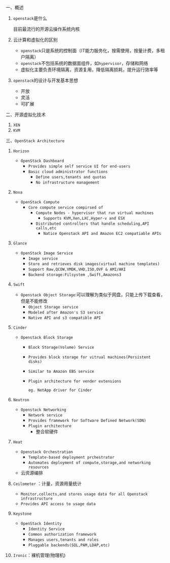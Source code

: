 一、概述

1. `openstack`是什么

   目前最流行的开源云操作系统内核

2. 云计算和虚拟化的区别

   - `openstack`只是系统的控制面（IT能力服务化，按需使用，按量计费，多租户隔离）
   - `openstack`不包括系统的数据面组件，如`hypervisor`，存储和网络
   - 虚拟化主要负责环境隔离，资源复用，降低隔离损耗，提升运行效率等

3. `openstack`的设计与开发基本思想

   - 开放
   - 灵活
   - 可扩展

二、开源虚拟化技术

1. `XEN`
2. `KVM`

三、`OpenStack Architecture`

1. `Horizon`

   - `OpenStack Dashboard`
     - `Provides simple self service UI for end-users`
     - `Basic cloud administrator functions`
       - `Define users,tenants and quotas`
       - `No infrastructure management`

2. `Nova`

   - `OpenStack Compute`
     - `Core compute service compirsed of`
       - `Compute Nodes - hypervisor that run virtual machines`
         - `Supports KVM,Xen,LXC,Hyper-v and ESX`
       - `Distributed controllers that handle scheduling,API calls,etc`
         - `Natice Openstack API and Amazon EC2 compatiable APIs`

3. `Glance`

   - `OpenStack Image Service`
     - `Image service`
     - `Store and retrieves disk images(virtual machine templates)`
     - `Support Raw,QCOW,VMDK,VHD,ISO,OVF & AMI/AKI`
     - `Backend storage:Filsystem ,Swift,Amazons3`

4. `Swift`

   - `Openstack Object Storage`:可以理解为类似于网盘，只能上传下载查看，但是不能修改
     - `Object Storage service`
     - `Modeled after Amazon's S3 service`
     - `Native API and s3 compatible API`

5. `Cinder`

   - `Openstack Block Storage`

     - `Block Storage(Volume) Service`

     - `Provides block storage for vitrual machines(Persistent disks)`

     - `Similar to Amazon EBS service`

     - `Plugin architecture for vender extensions`

       `eg. NetApp driver for Cinder`

6. `Neutron`

   - `Openstack Networking`
     - `Network service`
     - `Provides framework for Software Defined Network(SDN)`
     - `Plugin architecture`
       - 整合软硬件

7. `Heat`

   - `Openstack Orchestration`
     - `Template-based deployment prchestrator`
     - `Automates deployment of compute,storage,and networking resources`
   - 云资源编排

8. `Ceilometer` ：计量，资源用量统计

   - `Monitor,collects,and stores usage data for all Openstack infrastructure`
   - `Provides API access to usage data `

9. `Keystone`

   - `OpenStack Identity`
     - `Identity Service`
     - `Common authorization framework`
     - `Manages users,tenants and roles`
     - `Pluggable backends(SQL,PAM,LDAP,etc)`

10. `Ironic`：裸机管理(物理机)